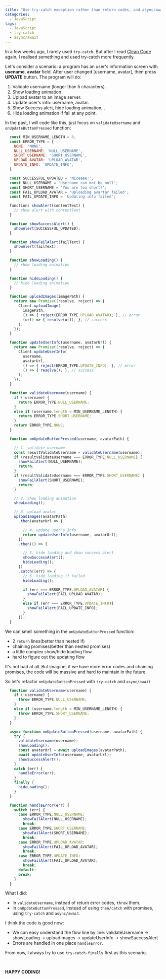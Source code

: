 ```yaml
---
title: "Use try-catch exception rather than return codes, and async/await rather than then/catch for promise in JavaScript"
categories:
  - JavaScript
tags:
  - JavaScript
  - try-catch
  - async/await
---
```


In a few weeks ago, I rarely used `try-catch`. But after I read [Clean Code](https://www.amazon.com/Clean-Code-Handbook-Software-Craftsmanship/dp/0132350882) again, I realised something and used try-catch more frequently.

Let's consider a scenario: a program has an user's information screen with **usename**, **avatar** field. After user changed [username, avatar], then press **UPDATE** button. The program will do: 

 1. Validate username (longer than 5 characters).
 2. Show loading animation 
 3. Upload avatar to an image server.
 4. Update user's info: username, avatar.
 5. Show Success alert, hide loading animation, .
 6. Hide loading animation if fail at any point.

In the past, I will code like this, just focus on `validateUsername` and `onUpdateButtonPressed` function:

```javascript
  const MIN_USERNAME_LENGTH = 6;
  const ERROR_TYPE = {
    NONE: 'NONE',
    NULL_USERNAME: 'NULL_USERNAME',
    SHORT_USERNAME: 'SHORT_USERNAME',
    UPLOAD_AVATAR: 'UPLOAD_AVATAR',
    UPDATE_INFO: 'UPDATE_INFO',
  }

  const SUCCESSFUL_UPDATED = 'Niceeee!';
  const NULL_USERNAME = 'Username can not be null';
  const SHORT_USERNAME = 'You are too short!';
  const FAIL_UPLOAD_AVATAR = 'Uploading avartar failed';
  const FAIL_UPDATE_INFO = 'Updating info failed';

  functions showAlert(contentText) {
    // show alert with contentText
  }

  function showSuccessAlert() {
    showAlert(SUCCESSFUL_UPDATED);
  }

  function showFailAlert(failText) {
    showAlert(failText);
  }

  function showLoading() {
    // show loading animation
  }

  function hideLoading() {
    // hide loading animation
  }

  function uploadImages(imagePath) {
    return new Promise((resolve, reject) => {
      Client.uploadImage(
        imagePath,
        () => { reject(ERROR_TYPE.UPLOAD_AVATAR); }, // error
        (url) => { resolve(url); }, // success
      );
    });
  }

  function updateUserInfo(username, avatarUrl) {
    return new Promise((resolve, reject) => {
      Client.updateUserInfo(
        username,
        avatarUrl,
        () => { reject(ERROR_TYPE.UPDATE_INFO); }, // error
        () => { resolve(); }, // success
      );
    });
  }

  function validateUsername(username) {
    if (!username) { 
      return ERROR_TYPE.NULL_USERNAME;
    }
    else if (username.length < MIN_USERNAME_LENGTH) {
      return ERROR_TYPE.SHORT_USERNAME;
    }
    return ERROR_TYPE.NONE;
  }

  function onUpdateButtonPressed(username, avatarPath) {

    // 1. validate username
    const resultValidateUsername = validateUsername(username);
    if (resultValidateUsername === ERROR_TYPE.NULL_USERNAME) {
      showFailAlert(NULL_USERNAME);
      return;
    }
    if (resultValidateUsername === ERROR_TYPE.SHORT_USERNAME) {
      showFailAlert(SHORT_USERNAME);
      return;
    }

    // 2. Show loading animation 
    showLoading();

    // 3. upload avatar
    uploadImages(avatarPath)
      .then(avatarUrl => {

        // 4. update user's info
        return updateUserInfo(username, avatarUrl);
      })
      .then(() => {

        // 5. hide loading and show success alert
        showSuccessAlert();
        hideLoading();
      })
      .catch((err) => {
        // 6. hide loading if failed
        hideLoading();

        if (err === ERROR_TYPE.UPLOAD_AVATAR) {
          showFailAlert(FAIL_UPLOAD_AVATAR);
        }
        else if (err === ERROR_TYPE.UPDATE_INFO){
          showFailAlert(FAIL_UPDATE_INFO);
        }
      });
  }

```

We can smell something in the `onUpdateButtonPressed` function:
- 2 `return` lines(better than nested if)
- chaining promises(better than nested promises)
- a little complex show/hide loading flow
- hard to figure out the updating flow

It's not bad at all. But imagine, if we have more error codes and chaining promises, the code will be massive and hard to maintain in the future.

So let's refactor `onUpdateButtonPressed` with `try-catch` and `async/await`

```javascript
  function validateUsername(username) {
    if (!username) { 
      throw ERROR_TYPE.NULL_USERNAME;
    }
    else if (username.length < MIN_USERNAME_LENGTH) {
      throw ERROR_TYPE.SHORT_USERNAME;
    }
  }

  async function onUpdateButtonPressed(username, avatarPath) {
    try {
      validateUsername(username);
      showLoading();
      const avatarUrl = await uploadImages(avatarPath);
      await updateUserInfo(username, avatarUrl);
      showSuccessAlert();
    }
    catch (err) {
      handleError(err);
    }
    finally {
      hideLoading();
    }
  }

  function handleError(err) {
    switch (err) {
      case ERROR_TYPE.NULL_USERNAME: 
        showFailAlert(NULL_USERNAME);
        break;
      case ERROR_TYPE.SHORT_USERNAME: 
        showFailAlert(SHORT_USERNAME);
        break;
      case ERROR_TYPE.UPLOAD_AVATAR: 
        showFailAlert(FAIL_UPLOAD_AVATAR);
        break;
      case ERROR_TYPE.UPDATE_INFO: 
        showFailAlert(FAIL_UPLOAD_AVATAR);
        break;
      default:
      break;
    }
  }
```

What I did:
- In `validateUsername`, instead of return error codes, `throw` them.
- In `onUpdateButtonPressed`, instead of using `then/catch` with promises, using `try-catch` and `async/await`.

I think the code is good now:
- We can easy understand the flow line by line: validateUsername -> showLoading -> uploadImages -> updateUserInfo -> showSuccessAlert
- Errors are handled in one place `handleError`.

From now, I always try to use `try-catch-finally` first as this scenario.

<br>

**HAPPY CODING!**


